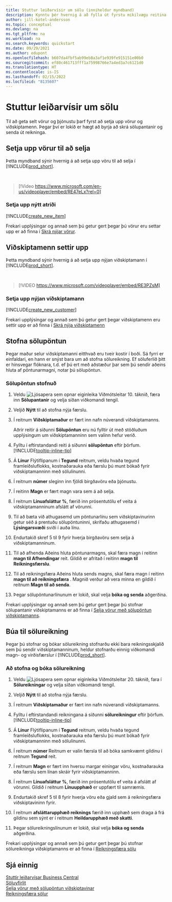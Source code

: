 ```yaml
---
title: Stuttur leiðarvísir um sölu (inniheldur myndband)
description: Kynntu þér hvernig á að fylla út fyrstu mikilvægu reitina um vörur og viðskiptamenn í Business Central svo þú getir hafið söluferli.
author: jill-kotel-andersson
ms.topic: conceptual
ms.devlang: na
ms.tgt_pltfrm: na
ms.workload: na
ms.search.keywords: quickstart
ms.date: 09/29/2021
ms.author: edupont
ms.openlocfilehash: b607da4fbf5ab99eb8a3af1e939fe915151e00b0
ms.sourcegitcommit: ef80c461713fff1a75998766e7a4ed3a7c6121d0
ms.translationtype: HT
ms.contentlocale: is-IS
ms.lasthandoff: 02/15/2022
ms.locfileid: "8135607"
---
```

# <a name="sales-quick-start"></a>Stuttur leiðarvísir um sölu

Til að geta selt vörur og þjónustu þarf fyrst að setja upp vörur og viðskiptamenn. Þegar því er lokið er hægt að byrja að skrá sölupantanir og senda út reikninga.

## <a name="set-up-items-to-sell"></a>Setja upp vörur til að selja

Þetta myndband sýnir hvernig á að setja upp vöru til að selja í [!INCLUDE[prod_short](includes/prod_short.md)].

<br>

> [!Video https://www.microsoft.com/en-us/videoplayer/embed/RE47eLx?rel=0]

### <a name="set-up-a-new-item"></a>Setja upp nýtt atriði

[!INCLUDE[create_new_item](includes/create_new_item.md)]

Frekari upplýsingar og annað sem þú getur gert þegar þú vörur eru settar upp er að finna í [Skrá nýjar vörur](inventory-how-register-new-items.md).  

## <a name="set-up-customers"></a>Viðskiptamenn settir upp

Þetta myndband sýnir hvernig á að setja upp nýjan viðskiptamann í [!INCLUDE[prod_short](includes/prod_short.md)].  

<br>

> [!VIDEO https://www.microsoft.com/videoplayer/embed/RE3PZsM]

### <a name="set-up-a-new-customer"></a>Setja upp nýjan viðskiptamann

[!INCLUDE[create_new_customer](includes/create_new_customer.md)]

Frekari upplýsingar og annað sem þú getur gert þegar viðskiptamenn eru settir upp er að finna í [Skrá nýja viðskiptamenn](sales-how-register-new-customers.md)

## <a name="create-a-sales-order"></a>Stofna sölupöntun  

Þegar maður selur viðskiptamanni eitthvað eru tveir kostir í boði. Sá fyrri er einfaldari, en hann er snýst bara um að stofna sölureikning. Ef söluferlið þitt er hinsvegar flóknara, t.d. ef þú ert með aðstæður þar sem þú sendir aðeins hluta af pöntunarmagni, notar þú sölupöntun.

### <a name="to-create-a-sales-order"></a>Sölupöntun stofnuð  

1. Veldu ![Ljósapera sem opnar eiginleika Viðmótsleitar 10.](media/ui-search/search_small.png "Segðu mér hvað þú vilt gera") táknið, færa inn **Sölupantanir** og velja síðan viðkomandi tengil.
2. Veljið **Nýtt** til að stofna nýja færslu.
3. Í reitnum **Viðskiptamaður** er fært inn nafn núverandi viðskiptamanns.

    Aðrir reitir á síðunni **Sölupöntun** eru nú fylltir út með stöðluðum upplýsingum um viðskiptamanninn sem valinn hefur verið.  

4. Fylltu í eftirstandandi reiti á síðunni **sölupöntun** eftir þörfum. [!INCLUDE[tooltip-inline-tip](includes/tooltip-inline-tip_md.md)]

5. Á **Línur** Flýtiflipanum í **Tegund** reitnum, veldu hvaða tegund framleiðsluflokks, kostnaðarauka eða færslu þú munt bókað fyrir viðskiptamanninn með sölulínunni.

6. Í reitnum **númer** sleginn inn fjöldi birgðavöru eða þjónustu.

7. Í reitinn **Magn** er fært magn vara sem á að selja.

8. Í reitnum **Línuafsláttur %**, færið inn prósentutölu ef veita á viðskiptamanninum afslátt af vörunni.

9. Til að bæta við athugasemd um pöntunarlínu sem viðskiptavinurinn getur séð á prentuðu sölupöntuninni, skrifaðu athugasemd í **Lýsingarsvæði** sviði í auða línu.

10. Endurtakið skref 5 til 9 fyrir hverja birgðavöru sem selja á viðskiptamanninum.

11. Til að afhenda Aðeins hluta pöntunarmagns, skal færa magn í reitinn **magn til Afhendingar** reit. Gildið er afritað í reitinn **magn til Reikningsfærslu**.

12. Til að reikningsfæra Aðeins hluta sends magns, skal færa magn í reitinn **magn til að reikningsfæra** . Magnið verður að vera minna en gildið í reitnum **Magn til að senda**.

13. Þegar sölupöntunarlínunum er lokið, skal velja **bóka og senda** aðgerðina.

Frekari upplýsingar og annað sem þú getur gert þegar þú stofnar sölupantanir viðskiptamanns er að finna í [Selja vörur með sölupöntun viðskiptamanns](sales-how-sell-products.md).  

## <a name="create-a-sales-invoice"></a>Búa til sölureikning

Þegar þú stofnar og bókar sölureikning stofnarðu ekki bara reikningsskjalið sem þú sendir viðskiptamanninum, heldur stofnarðu einnig viðkomandi magn- og virðisfærslur í [!INCLUDE[prod_short](includes/prod_short.md)].

### <a name="to-create-and-post-a-sales-invoice"></a>Að stofna og bóka sölureikning  

1. Veldu ![Ljósapera sem opnar eiginleika Viðmótsleitar 20.](media/ui-search/search_small.png "Segðu mér hvað þú vilt gera") táknið, fara í **Sölureikningar** og velja síðan viðkomandi tengil.  

2. Veljið **Nýtt** til að stofna nýja færslu.

3. Í reitnum **Viðskiptamaður** er fært inn nafn núverandi viðskiptamanns.

4. Fylltu í eftirstandandi reikningana á síðunni **sölureikningur** eftir þörfum. [!INCLUDE[tooltip-inline-tip](includes/tooltip-inline-tip_md.md)]

5. Á **Línur** Flýtiflipanum í **Tegund** reitnum, veldu hvaða tegund framleiðsluflokks, kostnaðarauka eða færslu þú munt bókað fyrir viðskiptamanninn með sölulínunni.

6. Í reitnum **númer** Reitnum er valin færsla til að bóka samkvæmt gildinu í reitnum **Tegund** reit.

7. Í reitnum **Magn** er fært inn hversu margar einingar vöru, kostnaðarauka eða færslu sem línan skráir fyrir viðskiptamanninn.  

8. Í reitnum **Línuafsláttur %**, færið inn prósentutölu ef veita á afslátt af vörunni. Gildið í reitnum **Línuupphæð** er uppfært til samræmis.  

9. Endurtakið skref 5 til 8 fyrir hverja vöru eða gjald sem á reikningsfæra viðskiptavininn fyrir.  

10. Í reitnum **afsláttarupphæð reiknings** færið inn upphæð sem draga á frá gildinu sem sýnt er í reitnum **Heildarupphæð með skatti**.

11. Þegar sölureikningslínunum er lokið, skal velja **bóka og senda** aðgerðina.  

Frekari upplýsingar og annað sem þú getur gert þegar þú stofnar sölureikninga viðskiptamanns er að finna í [Reikningsfæra sölu](sales-how-invoice-sales.md)

## <a name="see-also"></a>Sjá einnig

[Stuttir leiðarvísar Business Central](quick-start-business-central.md)  
[Söluyfirlit](sales-manage-sales.md)  
[Selja vörur með sölupöntun viðskiptavinar](sales-how-sell-products.md)  
[Reikningsfæra sölur](sales-how-invoice-sales.md)  
